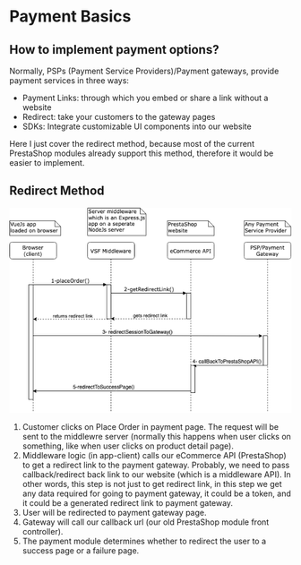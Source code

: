 # Payment Basics

## How to implement payment options?
Normally, PSPs (Payment Service Providers)/Payment gateways, provide payment services in three ways: 
- Payment Links: through which you embed or share a link without a website
- Redirect: take your customers to the gateway pages
- SDKs: Integrate customizable UI components into our website

Here I just cover the redirect method, because most of the current PrestaShop modules already support this method, therefore it would be easier to implement. 

## Redirect Method
![An image](./../img/vsf-redirect-payment.png)

1. Customer clicks on Place Order in payment page. The request will be sent to the middlewre server (normally this happens when user clicks on something, like when user clicks on product detail page).
2. Middleware logic (in app-client) calls our eCommerce API (PrestaShop) to get a redirect link to the payment gateway. Probably, we need to pass callback/redirect back link to our website (which is a middleware API). In other words, this step is not just to get redirect link, in this step we get any data required for going to payment gateway, it could be a token, and it could be a generated redirect link to payment gateway.  
3. User will be redirected to payment gateway page.
4. Gateway will call our callback url (our old PrestaShop module front controller).
5. The payment module determines whether to redirect the user to a success page or a failure page.
